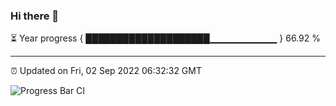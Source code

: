 ### Hi there 👋

⏳ Year progress { ████████████████████▁▁▁▁▁▁▁▁▁▁ } 66.92 %

---

⏰ Updated on Fri, 02 Sep 2022 06:32:32 GMT

![Progress Bar CI](https://github.com/Shyam-Makwana/GitHub-Actions-Demo/workflows/Progress%20Bar%20CI/badge.svg)
